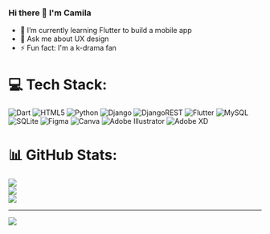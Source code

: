 ### Hi there 👋 I'm Camila
- 🌱 I’m currently learning Flutter to build a mobile app
- 💬 Ask me about UX design
- ⚡ Fun fact: I'm a k-drama fan


# 💻 Tech Stack:
![Dart](https://img.shields.io/badge/dart-%230175C2.svg?style=for-the-badge&logo=dart&logoColor=white) ![HTML5](https://img.shields.io/badge/html5-%23E34F26.svg?style=for-the-badge&logo=html5&logoColor=white) ![Python](https://img.shields.io/badge/python-3670A0?style=for-the-badge&logo=python&logoColor=ffdd54) ![Django](https://img.shields.io/badge/django-%23092E20.svg?style=for-the-badge&logo=django&logoColor=white) ![DjangoREST](https://img.shields.io/badge/DJANGO-REST-ff1709?style=for-the-badge&logo=django&logoColor=white&color=ff1709&labelColor=gray) ![Flutter](https://img.shields.io/badge/Flutter-%2302569B.svg?style=for-the-badge&logo=Flutter&logoColor=white) ![MySQL](https://img.shields.io/badge/mysql-%2300f.svg?style=for-the-badge&logo=mysql&logoColor=white) ![SQLite](https://img.shields.io/badge/sqlite-%2307405e.svg?style=for-the-badge&logo=sqlite&logoColor=white) 	![Figma](https://img.shields.io/badge/figma-%23F24E1E.svg?style=for-the-badge&logo=figma&logoColor=white) ![Canva](https://img.shields.io/badge/Canva-%2300C4CC.svg?style=for-the-badge&logo=Canva&logoColor=white) ![Adobe Illustrator](https://img.shields.io/badge/adobeillustrator-%23FF9A00.svg?style=for-the-badge&logo=adobeillustrator&logoColor=white) ![Adobe XD](https://img.shields.io/badge/Adobe%20XD-470137?style=for-the-badge&logo=Adobe%20XD&logoColor=#FF61F6)
# 📊 GitHub Stats:
![](https://github-readme-stats.vercel.app/api?username=camicamiwave&theme=jolly&hide_border=false&include_all_commits=false&count_private=true)<br/>
![](https://github-readme-streak-stats.herokuapp.com/?user=camicamiwave&theme=jolly&hide_border=false)<br/>
![](https://github-readme-stats.vercel.app/api/top-langs/?username=camicamiwave&theme=jolly&hide_border=false&include_all_commits=false&count_private=true&layout=compact)

---
[![](https://visitcount.itsvg.in/api?id=camicamiwave&icon=0&color=0)](https://visitcount.itsvg.in)

<!-- Proudly created with GPRM ( https://gprm.itsvg.in ) -->
<!--
**camicamiwave/camicamiwave** is a ✨ _special_ ✨ repository because its `README.md` (this file) appears on your GitHub profile.

Here are some ideas to get you started:

- 🔭 I’m currently working on ...
- 🌱 I’m currently learning Flutter to build a mobile app
- 👯 I’m looking to collaborate on ...
- 🤔 I’m looking for help with ...
- 💬 Ask me about UX design
- 📫 How to reach me: ...
- 😄 Pronouns: ...
- ⚡ Fun fact: I'm a k-drama fan
-->
